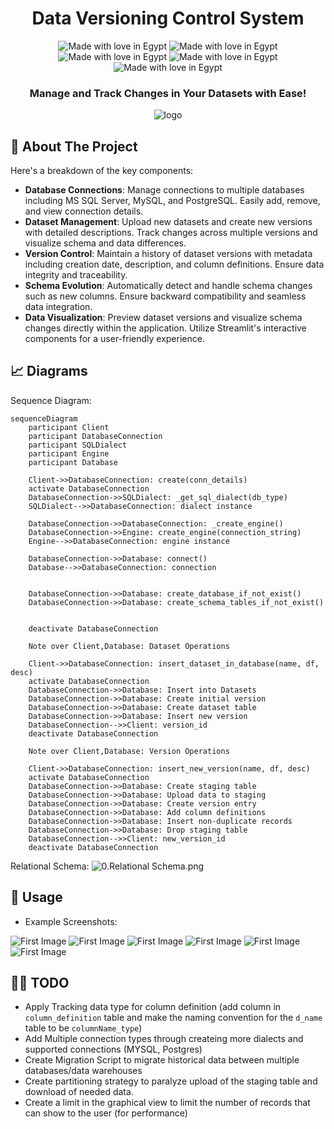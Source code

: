 <div align="center">

  <h1> Data Versioning Control System</h1>
  
  
  <img src="https://img.shields.io/badge/Python-14354C?style=for-the-badge&logo=python&logoColor=white" alt="Made with love in Egypt">
  <img src="https://img.shields.io/badge/streamlit-FF4B4B.svg?style=for-the-badge&logo=Streamlit&logoColor=white" alt="Made with love in Egypt">

  <img src="https://img.shields.io/badge/Made_With_Love-B32629?style=for-the-badge&logo=undertale&logoColor=white" alt="Made with love in Egypt">

  <img src="https://img.shields.io/badge/pandas-%23150458.svg?style=for-the-badge&logo=pandas&logoColor=white" alt="Made with love in Egypt">

  <img src="https://img.shields.io/badge/SQLAlchemy-D71F00.svg?style=for-the-badge&logo=sqlalchemy&logoColor=white" alt="Made with love in Egypt">
  <h3>  Manage and Track Changes in Your Datasets with Ease!</h3>
  
  <img src="https://miro.medium.com/v2/resize:fit:930/0*xE_LHZkNgI5z4NJ6.png" alt="logo" />

</div>

## :star2: About The Project

Here's a breakdown of the key components:

-   **Database Connections**: Manage connections to multiple databases including MS SQL Server, MySQL, and PostgreSQL. Easily add, remove, and view connection details.
-   **Dataset Management**: Upload new datasets and create new versions with detailed descriptions. Track changes across multiple versions and visualize schema and data differences.
-   **Version Control**: Maintain a history of dataset versions with metadata including creation date, description, and column definitions. Ensure data integrity and traceability.
-   **Schema Evolution**: Automatically detect and handle schema changes such as new columns. Ensure backward compatibility and seamless data integration.
-   **Data Visualization**: Preview dataset versions and visualize schema changes directly within the application. Utilize Streamlit's interactive components for a user-friendly experience.

## 📈 Diagrams

Sequence Diagram:

```mermaid
sequenceDiagram
    participant Client
    participant DatabaseConnection
    participant SQLDialect
    participant Engine
    participant Database

    Client->>DatabaseConnection: create(conn_details)
    activate DatabaseConnection
    DatabaseConnection->>SQLDialect: _get_sql_dialect(db_type)
    SQLDialect-->>DatabaseConnection: dialect instance

    DatabaseConnection->>DatabaseConnection: _create_engine()
    DatabaseConnection->>Engine: create_engine(connection_string)
    Engine-->>DatabaseConnection: engine instance

    DatabaseConnection->>Database: connect()
    Database-->>DatabaseConnection: connection


    DatabaseConnection->>Database: create_database_if_not_exist()
    DatabaseConnection->>Database: create_schema_tables_if_not_exist()


    deactivate DatabaseConnection

    Note over Client,Database: Dataset Operations

    Client->>DatabaseConnection: insert_dataset_in_database(name, df, desc)
    activate DatabaseConnection
    DatabaseConnection->>Database: Insert into Datasets
    DatabaseConnection->>Database: Create initial version
    DatabaseConnection->>Database: Create dataset table
    DatabaseConnection->>Database: Insert new version
    DatabaseConnection-->>Client: version_id
    deactivate DatabaseConnection

    Note over Client,Database: Version Operations

    Client->>DatabaseConnection: insert_new_version(name, df, desc)
    activate DatabaseConnection
    DatabaseConnection->>Database: Create staging table
    DatabaseConnection->>Database: Upload data to staging
    DatabaseConnection->>Database: Create version entry
    DatabaseConnection->>Database: Add column definitions
    DatabaseConnection->>Database: Insert non-duplicate records
    DatabaseConnection->>Database: Drop staging table
    DatabaseConnection-->>Client: new_version_id
    deactivate DatabaseConnection
```

Relational Schema:
<img src="./Assets/Data Schema.png" alt="0.Relational Schema.png">

## 🧰 Usage

- Example Screenshots:
<img src="./Assets/1.png" alt="First Image">
<img src="./Assets/2.png" alt="First Image">
<img src="./Assets/3.png" alt="First Image">
<img src="./Assets/4.png" alt="First Image">
<img src="./Assets/5.png" alt="First Image">
<img src="./Assets/6.png" alt="First Image">

## 👩‍💻 TODO

- Apply Tracking data type for column definition (add column in `column_definition` table and make the naming convention for the `d_name` table to be `columnName_type`)
- Add Multiple connection types through createing more dialects and supported connections (MYSQL, Postgres)
- Create Migration Script to migrate historical data between multiple databases/data warehouses
- Create partitioning strategy to paralyze upload of the staging table and download of needed data.
- Create a limit in the graphical view to limit the number of records that can show to the user (for performance)